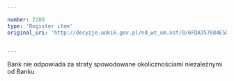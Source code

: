 ```yaml
---

number: 2280
type: 'Register item'
original_uri: 'http://decyzje.uokik.gov.pl/nd_wz_um.nsf/0/6FDA357684E5DA0AC125786F003E8186?OpenDocument'


---
```


Bank nie odpowiada za straty spowodowane okolicznościami niezależnymi od Banku
